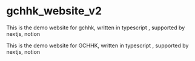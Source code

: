 # gchhk_website_v2
This is the demo website for gchhk, written in typescript , supported by nextjs, notion 

This is the demo website for GCHHK, written in typescript , supported by nextjs, notion
